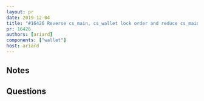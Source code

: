 ```yaml
---
layout: pr
date: 2019-12-04
title: "#16426 Reverse cs_main, cs_wallet lock order and reduce cs_main locking"
pr: 16426
authors: [ariard]
components: ["wallet"]
host: ariard
---
```


## Notes

## Questions
